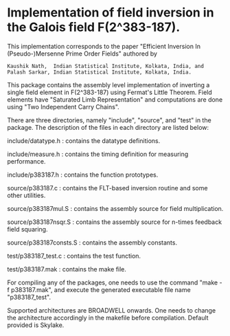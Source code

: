 # Implementation of field inversion in the Galois field F(2^383-187).

This implementation corresponds to the paper "Efficient Inversion In (Pseudo-)Mersenne Prime Order Fields" 
authored by

    Kaushik Nath,  Indian Statistical Institute, Kolkata, India, and   
    Palash Sarkar, Indian Statistical Institute, Kolkata, India.

This package contains the assembly level implementation of inverting a single field element in F(2^383-187) 
using Fermat's Little Theorem. Field elements have "Saturated Limb Representation" and computations are 
done using "Two Independent Carry Chains".

There are three directories, namely "include", "source", and "test" in the package. The description of the 
files in each directory are listed below:

include/datatype.h  	:  contains the datatype definitions.

include/measure.h   	:  contains the timing definition for measuring performance.

include/p383187.h    	:  contains the function prototypes.

source/p383187.c	:  contains the FLT-based inversion routine and some other utilities.

source/p383187mul.S	:  contains the assembly source for field multiplication.

source/p383187nsqr.S	:  contains the assembly source for n-times feedback field squaring.

source/p383187consts.S	:  contains the assembly constants.

test/p383187_test.c	:  contains the test function.

test/p383187.mak	:  contains the make file.
    
For compiling any of the packages, one needs to use the command "make -f p383187.mak", and execute the generated 
executable file name "p383187_test".

Supported architectures are BROADWELL onwards. 
One needs to change the architecture accordingly in the makefile before compilation. Default provided is Skylake.
